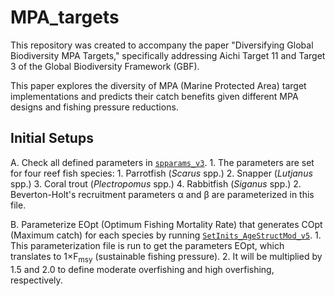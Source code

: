 # MPA_targets
This repository was created to accompany the paper "Diversifying Global Biodiversity MPA Targets," specifically addressing Aichi Target 11 and Target 3 of the Global Biodiversity Framework (GBF).

This paper explores the diversity of MPA (Marine Protected Area) target implementations and predicts their catch benefits given different MPA designs and fishing pressure reductions.

## Initial Setups
A. Check all defined parameters in [`spparams_v3`](mains/spparams_v3.m).
    1. The parameters are set for four reef fish species: 
        1. Parrotfish (*Scarus* spp.) 
        2. Snapper (*Lutjanus* spp.) 
        3. Coral trout (*Plectropomus* spp.) 
        4. Rabbitfish (*Siganus* spp.) 
    2. Beverton-Holt's recruitment parameters α and β are parameterized in this file. 

B. Parameterize EOpt (Optimum Fishing Mortality Rate) that generates COpt (Maximum catch) for each species by running [`SetInits_AgeStructMod_v5`](mains/SetInits_AgeStructMod_v5.m). 
    1. This parameterization file is run to get the parameters EOpt, which translates to 1×F<sub>msy</sub> (sustainable fishing pressure).
    2. It will be multiplied by 1.5 and 2.0 to define moderate overfishing and high overfishing, respectively.

